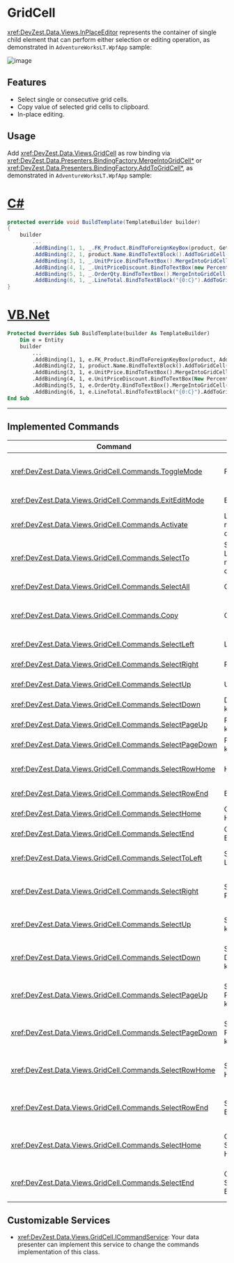 # GridCell

<xref:DevZest.Data.Views.InPlaceEditor> represents the container of single child element that can perform either selection or editing operation, as demonstrated in `AdventureWorksLT.WpfApp` sample:

![image](/images/GridCell.jpg)

## Features

* Select single or consecutive grid cells.
* Copy value of selected grid cells to clipboard.
* In-place editing.

## Usage

Add <xref:DevZest.Data.Views.GridCell> as row binding via <xref:DevZest.Data.Presenters.BindingFactory.MergeIntoGridCell*> or <xref:DevZest.Data.Presenters.BindingFactory.AddToGridCell*>, as demonstrated in `AdventureWorksLT.WpfApp` sample:

# [C#](#tab/cs)

```csharp
protected override void BuildTemplate(TemplateBuilder builder)
{
    builder
        ...
        .AddBinding(1, 1, _.FK_Product.BindToForeignKeyBox(product, GetProductNumber).MergeIntoGridCell(product.ProductNumber.BindToTextBlock()).WithSerializableColumns(_.ProductID, product.ProductNumber))
        .AddBinding(2, 1, product.Name.BindToTextBlock().AddToGridCell().WithSerializableColumns(product.Name))
        .AddBinding(3, 1, _.UnitPrice.BindToTextBox().MergeIntoGridCell())
        .AddBinding(4, 1, _.UnitPriceDiscount.BindToTextBox(new PercentageConverter()).MergeIntoGridCell(_.UnitPriceDiscount.BindToTextBlock("{0:P}")))
        .AddBinding(5, 1, _.OrderQty.BindToTextBox().MergeIntoGridCell())
        .AddBinding(6, 1, _.LineTotal.BindToTextBlock("{0:C}").AddToGridCell().WithSerializableColumns(_.LineTotal));
}
```

# [VB.Net](#tab/vb)

```vb
Protected Overrides Sub BuildTemplate(builder As TemplateBuilder)
    Dim e = Entity
    builder
        ...
        .AddBinding(1, 1, e.FK_Product.BindToForeignKeyBox(product, AddressOf GetProductNumber).MergeIntoGridCell(product.ProductNumber.BindToTextBlock()).WithSerializableColumns(e.ProductID, product.ProductNumber)) _
        .AddBinding(2, 1, product.Name.BindToTextBlock().AddToGridCell().WithSerializableColumns(product.Name)) _
        .AddBinding(3, 1, e.UnitPrice.BindToTextBox().MergeIntoGridCell()) _
        .AddBinding(4, 1, e.UnitPriceDiscount.BindToTextBox(New PercentageConverter()).MergeIntoGridCell(e.UnitPriceDiscount.BindToTextBlock("{0:P}"))) _
        .AddBinding(5, 1, e.OrderQty.BindToTextBox().MergeIntoGridCell()) _
        .AddBinding(6, 1, e.LineTotal.BindToTextBlock("{0:C}").AddToGridCell().WithSerializableColumns(e.LineTotal))
End Sub
```

***

## Implemented Commands

| Command | Input | Implementation |
|---------|-------|----------------|
| <xref:DevZest.Data.Views.GridCell.Commands.ToggleMode> | F8 Key | Toggles between selection and editing mode. |
| <xref:DevZest.Data.Views.GridCell.Commands.ExitEditMode> | ESC Key | Exits editing mode. |
| <xref:DevZest.Data.Views.GridCell.Commands.Activate> | Left mouse click | Actives the grid cell for editing. |
| <xref:DevZest.Data.Views.GridCell.Commands.SelectTo> | SHIFT + Left mouse click | Selects consecutive grid cells. |
| <xref:DevZest.Data.Views.GridCell.Commands.SelectAll> | CTRL-A | Selects all grid cells. |
| <xref:DevZest.Data.Views.GridCell.Commands.Copy> | CTRL-C | Copies content of selected grid cells to clipboard. |
| <xref:DevZest.Data.Views.GridCell.Commands.SelectLeft> | LEFT key | Selects grid cell of left. |
| <xref:DevZest.Data.Views.GridCell.Commands.SelectRight> | RIGHT key | Selects grid cell of right. |
| <xref:DevZest.Data.Views.GridCell.Commands.SelectUp> | UP key | Selects grid cell of up. |
| <xref:DevZest.Data.Views.GridCell.Commands.SelectDown> | DOWN key | Selects grid cell of down. |
| <xref:DevZest.Data.Views.GridCell.Commands.SelectPageUp> | PageUp key | Selects grid cell of page up. |
| <xref:DevZest.Data.Views.GridCell.Commands.SelectPageDown> | PageDown key | Selects grid cell of page down. |
| <xref:DevZest.Data.Views.GridCell.Commands.SelectRowHome> | HOME key | Selects grid cells of first row. |
| <xref:DevZest.Data.Views.GridCell.Commands.SelectRowEnd> | END key | Selects grid cells of last row. |
| <xref:DevZest.Data.Views.GridCell.Commands.SelectHome> | CTRL-HOME key | Selects the first grid cell. |
| <xref:DevZest.Data.Views.GridCell.Commands.SelectEnd> | CTRL-END key | Selects the last grid cell. |
| <xref:DevZest.Data.Views.GridCell.Commands.SelectToLeft> | SHIFT-LEFT key | Selects consecutive grid cells to left. |
| <xref:DevZest.Data.Views.GridCell.Commands.SelectRight> | SHIFT-RIGHT key | Selects consecutive grid cells to right. |
| <xref:DevZest.Data.Views.GridCell.Commands.SelectUp> | SHIFT-UP key | Selects consecutive grid cells to up. |
| <xref:DevZest.Data.Views.GridCell.Commands.SelectDown> | SHIFT-DOWN key | Selects consecutive grid cells to down. |
| <xref:DevZest.Data.Views.GridCell.Commands.SelectPageUp> | SHIFT-PageUp key | Selects consecutive grid cells to page up. |
| <xref:DevZest.Data.Views.GridCell.Commands.SelectPageDown> | SHIFT-PageDown key | Selects consecutive grid cells to page down. |
| <xref:DevZest.Data.Views.GridCell.Commands.SelectRowHome> | SHIFT-HOME key | Selects consecutive grid cells to first row. |
| <xref:DevZest.Data.Views.GridCell.Commands.SelectRowEnd> | SHIFT-END key | Selects consecutive grid cells to last row. |
| <xref:DevZest.Data.Views.GridCell.Commands.SelectHome> | CTRL-SHIFT-HOME key | Selects consecutive grid cells to the first grid cell. |
| <xref:DevZest.Data.Views.GridCell.Commands.SelectEnd> | CTRL-SHIFT-END key | Selects consecutive grid cells to the last grid cell. |

## Customizable Services

* <xref:DevZest.Data.Views.GridCell.ICommandService>: Your data presenter can implement this service to change the commands implementation of this class.
